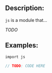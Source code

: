 ## Description:

`js` is a module that...

*TODO*

## Examples:

```v
import js

// TODO: CODE HERE

```
